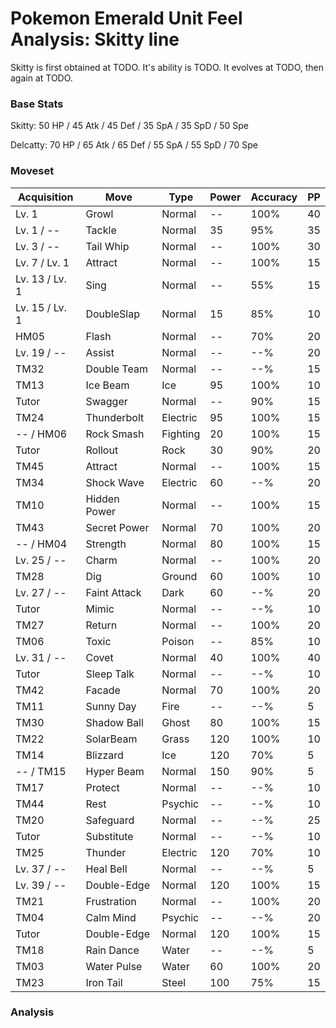 # Pokemon Emerald Unit Feel Analysis: Skitty line

Skitty is first obtained at TODO. It's ability is TODO. It evolves at TODO, then again at TODO.

### Base Stats

Skitty: 50 HP / 45 Atk / 45 Def / 35 SpA / 35 SpD / 50 Spe

Delcatty: 70 HP / 65 Atk / 65 Def / 55 SpA / 55 SpD / 70 Spe

### Moveset

|Acquisition   |Move        |Type    |Power|Accuracy|PP |
|---           |---         |---     |---  |---     |---|
|Lv. 1         |Growl       |Normal  |--   |100%    |40 |
|Lv. 1 / --    |Tackle      |Normal  |35   |95%     |35 |
|Lv. 3 / --    |Tail Whip   |Normal  |--   |100%    |30 |
|Lv. 7 / Lv. 1 |Attract     |Normal  |--   |100%    |15 |
|Lv. 13 / Lv. 1|Sing        |Normal  |--   |55%     |15 |
|Lv. 15 / Lv. 1|DoubleSlap  |Normal  |15   |85%     |10 |
|HM05          |Flash       |Normal  |--   |70%     |20 |
|Lv. 19 / --   |Assist      |Normal  |--   |--%     |20 |
|TM32          |Double Team |Normal  |--   |--%     |15 |
|TM13          |Ice Beam    |Ice     |95   |100%    |10 |
|Tutor         |Swagger     |Normal  |--   |90%     |15 |
|TM24          |Thunderbolt |Electric|95   |100%    |15 |
|-- / HM06     |Rock Smash  |Fighting|20   |100%    |15 |
|Tutor         |Rollout     |Rock    |30   |90%     |20 |
|TM45          |Attract     |Normal  |--   |100%    |15 |
|TM34          |Shock Wave  |Electric|60   |--%     |20 |
|TM10          |Hidden Power|Normal  |--   |100%    |15 |
|TM43          |Secret Power|Normal  |70   |100%    |20 |
|-- / HM04     |Strength    |Normal  |80   |100%    |15 |
|Lv. 25 / --   |Charm       |Normal  |--   |100%    |20 |
|TM28          |Dig         |Ground  |60   |100%    |10 |
|Lv. 27 / --   |Faint Attack|Dark    |60   |--%     |20 |
|Tutor         |Mimic       |Normal  |--   |--%     |10 |
|TM27          |Return      |Normal  |--   |100%    |20 |
|TM06          |Toxic       |Poison  |--   |85%     |10 |
|Lv. 31 / --   |Covet       |Normal  |40   |100%    |40 |
|Tutor         |Sleep Talk  |Normal  |--   |--%     |10 |
|TM42          |Facade      |Normal  |70   |100%    |20 |
|TM11          |Sunny Day   |Fire    |--   |--%     |5  |
|TM30          |Shadow Ball |Ghost   |80   |100%    |15 |
|TM22          |SolarBeam   |Grass   |120  |100%    |10 |
|TM14          |Blizzard    |Ice     |120  |70%     |5  |
|-- / TM15     |Hyper Beam  |Normal  |150  |90%     |5  |
|TM17          |Protect     |Normal  |--   |--%     |10 |
|TM44          |Rest        |Psychic |--   |--%     |10 |
|TM20          |Safeguard   |Normal  |--   |--%     |25 |
|Tutor         |Substitute  |Normal  |--   |--%     |10 |
|TM25          |Thunder     |Electric|120  |70%     |10 |
|Lv. 37 / --   |Heal Bell   |Normal  |--   |--%     |5  |
|Lv. 39 / --   |Double-Edge |Normal  |120  |100%    |15 |
|TM21          |Frustration |Normal  |--   |100%    |20 |
|TM04          |Calm Mind   |Psychic |--   |--%     |20 |
|Tutor         |Double-Edge |Normal  |120  |100%    |15 |
|TM18          |Rain Dance  |Water   |--   |--%     |5  |
|TM03          |Water Pulse |Water   |60   |100%    |20 |
|TM23          |Iron Tail   |Steel   |100  |75%     |15 |

### Analysis